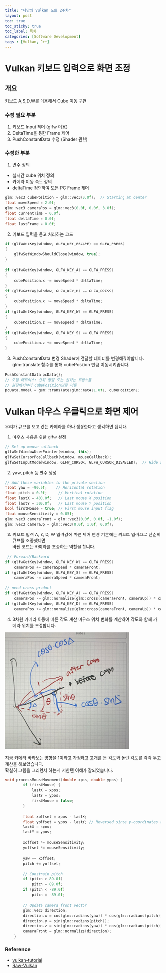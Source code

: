 ```yaml
---
title: "나만의 Vulkan 노트 2주차"
layout: post
toc: true
toc_sticky: true
toc_label: 목차
categories: [Software Development]
tags : [Vulkan, C++]
---
```



# Vulkan 키보드 입력으로 화면 조정
## 개요
키보드 A,S,D,W를 이용해서 Cube 이동 구현

### 수정 필요 부분
1. 키보드 Input 제어 (glfw 이용)
2. DeltaTime을 통한 Frame 제어
3. PushConstantData 수정 (Shader 관련)


### 수정한 부분
1. 변수 정의
- 실시간 cube 위치 정의
- 카메라 이동 속도 정의
- deltaTime 정의하여 모든 PC Frame 제어

```c++
glm::vec3 cubePosition = glm::vec3(0.0f);  // Starting at center
float moveSpeed = 2.0f;    
glm::vec3 cameraPos = glm::vec3(0.0f, 0.0f, 3.0f);
float currentTime = 0.0f; 
float deltaTime = 0.0f;
float lastFrame = 0.0f;
```


2. 키보드 입력을 듣고 처리하는 코드

```c++
if (glfwGetKey(window, GLFW_KEY_ESCAPE) == GLFW_PRESS)
{
    glfwSetWindowShouldClose(window, true);
}

if (glfwGetKey(window, GLFW_KEY_A) == GLFW_PRESS)
{
    cubePosition.x -= moveSpeed * deltaTime;
}
if (glfwGetKey(window, GLFW_KEY_D) == GLFW_PRESS)
{
    cubePosition.x += moveSpeed * deltaTime;
}
if (glfwGetKey(window, GLFW_KEY_W) == GLFW_PRESS)
{
    cubePosition.z -= moveSpeed * deltaTime;
}
if (glfwGetKey(window, GLFW_KEY_S) == GLFW_PRESS)
{
    cubePosition.z += moveSpeed * deltaTime;
}
```

3. PushConstantData 변경
Shader에 전달할 데이터를 변경해줘야합니다.  
glm::translate 함수를 통해 cubePosition 만큼 이동시켜줍니다.
```c++
PushConstantData pcData{};
// 모델 매트릭스: 단위 행렬 또는 원하는 트랜스폼
// 원점에서부터 CubePosition만큼 이동
pcData.model = glm::translate(glm::mat4(1.0f), cubePosition);

```



# Vulkan 마우스 우클릭으로 화면 제어
우리가 큐브를 보고 있는 카메라를 하나 생성한다고 생각하면 됩니다.

1. 마우스 사용을 위한 glfw 설정
```c++
// Set up mouse callback
glfwSetWindowUserPointer(window, this);
glfwSetCursorPosCallback(window, mouseCallback);
glfwSetInputMode(window, GLFW_CURSOR, GLFW_CURSOR_DISABLED);  // Hide and capture cursor
```

2. yaw, pitch 등 변수 생성
```c++
// Add these variables to the private section
float yaw = -90.0f;    // Horizontal rotation
float pitch = 0.0f;     // Vertical rotation
float lastX = 400.0f;   // Last mouse X position
float lastY = 300.0f;   // Last mouse Y position
bool firstMouse = true; // First mouse input flag
float mouseSensitivity = 0.05f;
glm::vec3 cameraFront = glm::vec3(0.0f, 0.0f, -1.0f);
glm::vec3 cameraUp = glm::vec3(0.0f, 1.0f, 0.0f);
```

3. 키보드 입력 A, S, D, W 입력값에 따른 제어 변경
기본에는 키보드 입력으로 단순히 큐브를 조종했다면  
바뀐 코드는 카메라를 조종하는 역할을 합니다.

```c++
 // Forward/Backward
if (glfwGetKey(window, GLFW_KEY_W) == GLFW_PRESS)
    cameraPos += cameraSpeed * cameraFront;
if (glfwGetKey(window, GLFW_KEY_S) == GLFW_PRESS)
    cameraPos -= cameraSpeed * cameraFront;
    
// need cross product
if (glfwGetKey(window, GLFW_KEY_A) == GLFW_PRESS)
    cameraPos -= glm::normalize(glm::cross(cameraFront, cameraUp)) * cameraSpeed;
if (glfwGetKey(window, GLFW_KEY_D) == GLFW_PRESS)
    cameraPos += glm::normalize(glm::cross(cameraFront, cameraUp)) * cameraSpeed;

```
4. 3차원 카메라 이동에 따른 각도 계산
마우스 위치 변화를 계산하여 각도와 함께 카메라 위치를 조정합니다.

![3D 마우스 프로세스 설명](/assets/images/Vulkan3DProcessMouse.PNG)

지금 카메라 바라보는 방향을 1이라고 가정하고 고개를 든 각도와 돌린 각도를 각각 두고 계산을 해보았습니다.  
확실히 그림을 그리면서 하는게 저한텐 이해가 잘되었습니다.   

```c++
void processMouseMovement(double xpos, double ypos) {
        if (firstMouse) {
            lastX = xpos;
            lastY = ypos;
            firstMouse = false;
        }

        float xoffset = xpos - lastX;
        float yoffset = ypos - lastY; // Reversed since y-coordinates range from bottom to top
        lastX = xpos;
        lastY = ypos;

        xoffset *= mouseSensitivity;
        yoffset *= mouseSensitivity;

        yaw += xoffset;
        pitch += yoffset;

        // Constrain pitch
        if (pitch > 89.0f)
            pitch = 89.0f;
        if (pitch < -89.0f)
            pitch = -89.0f;

        // Update camera front vector
        glm::vec3 direction;
        direction.x = cos(glm::radians(yaw)) * cos(glm::radians(pitch));
        direction.y = sin(glm::radians(pitch));
        direction.z = sin(glm::radians(yaw)) * cos(glm::radians(pitch));
        cameraFront = glm::normalize(direction);
    }

```




### Reference
- [vulkan-tutorial](https://vulkan-tutorial.com/)
- [Raw-Vulkan](https://alain.xyz/blog/raw-vulkan)

